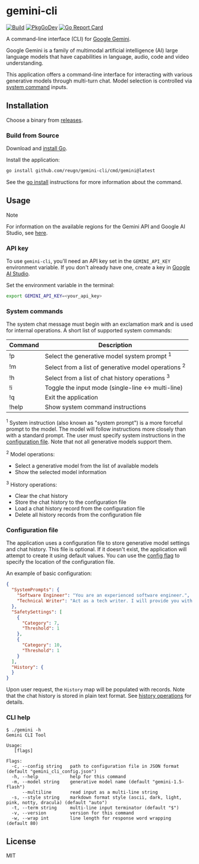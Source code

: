 # gemini-cli
[![Build](https://github.com/reugn/gemini-cli/actions/workflows/build.yml/badge.svg)](https://github.com/reugn/gemini-cli/actions/workflows/build.yml)
[![PkgGoDev](https://pkg.go.dev/badge/github.com/reugn/gemini-cli)](https://pkg.go.dev/github.com/reugn/gemini-cli)
[![Go Report Card](https://goreportcard.com/badge/github.com/reugn/gemini-cli)](https://goreportcard.com/report/github.com/reugn/gemini-cli)

A command-line interface (CLI) for [Google Gemini](https://deepmind.google/technologies/gemini/).

Google Gemini is a family of multimodal artificial intelligence (AI) large language models that have
capabilities in language, audio, code and video understanding.

This application offers a command-line interface for interacting with various generative models through
multi-turn chat. Model selection is controlled via [system command](#system-commands) inputs.

## Installation
Choose a binary from [releases](https://github.com/reugn/gemini-cli/releases).

### Build from Source
Download and [install Go](https://golang.org/doc/install).

Install the application:
```sh
go install github.com/reugn/gemini-cli/cmd/gemini@latest
```

See the [go install](https://go.dev/ref/mod#go-install) instructions for more information about the command.

## Usage
> [!NOTE]
> For information on the available regions for the Gemini API and Google AI Studio,
> see [here](https://ai.google.dev/available_regions#available_regions).

### API key
To use `gemini-cli`, you'll need an API key set in the `GEMINI_API_KEY` environment variable.
If you don't already have one, create a key in [Google AI Studio](https://makersuite.google.com/app/apikey).

Set the environment variable in the terminal:
```sh
export GEMINI_API_KEY=<your_api_key>
```

### System commands
The system chat message must begin with an exclamation mark and is used for internal operations.
A short list of supported system commands:

| Command | Description                                                    |
|---------|----------------------------------------------------------------|
| !p      | Select the generative model system prompt <sup>1</sup>         |
| !m      | Select from a list of generative model operations <sup>2</sup> |
| !h      | Select from a list of chat history operations <sup>3</sup>     |
| !i      | Toggle the input mode (single-line <-> multi-line)             |
| !q      | Exit the application                                           |
| !help   | Show system command instructions                               |

<sup>1</sup> System instruction (also known as "system prompt") is a more forceful prompt to the model.
The model will follow instructions more closely than with a standard prompt.
The user must specify system instructions in the [configuration file](#configuration-file).
Note that not all generative models support them.

<sup>2</sup> Model operations:
* Select a generative model from the list of available models
* Show the selected model information

<sup>3</sup> History operations:
* Clear the chat history
* Store the chat history to the configuration file
* Load a chat history record from the configuration file
* Delete all history records from the configuration file

### Configuration file
The application uses a configuration file to store generative model settings and chat history. This file is optional.
If it doesn't exist, the application will attempt to create it using default values. You can use the
[config flag](#cli-help) to specify the location of the configuration file.

An example of basic configuration:
```json
{
  "SystemPrompts": {
    "Software Engineer": "You are an experienced software engineer.",
    "Technical Writer": "Act as a tech writer. I will provide you with the basic steps of an app functionality, and you will come up with an engaging article on how to do those steps."
  },
  "SafetySettings": [
    {
      "Category": 7,
      "Threshold": 1
    },
    {
      "Category": 10,
      "Threshold": 1
    }
  ],
  "History": {
  }
}
```
Upon user request, the `History` map will be populated with records. Note that the chat history is stored in plain
text format. See [history operations](#system-commands) for details.

### CLI help
```console
$ ./gemini -h
Gemini CLI Tool

Usage:
   [flags]

Flags:
  -c, --config string   path to configuration file in JSON format (default "gemini_cli_config.json")
  -h, --help            help for this command
  -m, --model string    generative model name (default "gemini-1.5-flash")
      --multiline       read input as a multi-line string
  -s, --style string    markdown format style (ascii, dark, light, pink, notty, dracula) (default "auto")
  -t, --term string     multi-line input terminator (default "$")
  -v, --version         version for this command
  -w, --wrap int        line length for response word wrapping (default 80)
```

## License
MIT
